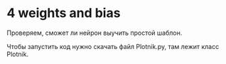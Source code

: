 # 4 weights and bias

Проверяем, сможет ли нейрон выучить простой шаблон.

Чтобы запустить код нужно скачать файл Plotnik.py, там лежит класс Plotnik.
